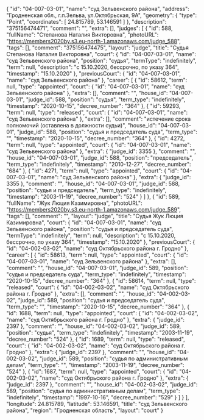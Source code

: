 {
    "id": "04-007-03-01",
    "name": "суд Зельвенского района",
    "address": "Гродненская обл., г.п.Зельва, ул.Октябрьская, 9А",
    "geometry": {
        "type": "Point",
        "coordinates": [
            24.815789,
            53.146591
        ]
    },
    "description": "375156474471",
    "comment": "",
    "extra": [],
    "judges": [
        {
            "id": 588,
            "fullName": "Степанова Наталия Викторовна",
            "photoURL": "https://members2020by.s3.eu-north-1.amazonaws.com/judge_588",
            "tags": [],
            "comment": "375156474475",
            "layout": "judge",
            "title": "Судья Степанова Наталия Викторовна",
            "court": {
                "id": "04-007-03-01",
                "name": "суд Зельвенского района",
                "position": "судья",
                "termType": "indefinitely",
                "term": null,
                "description": "c 15.10.2020, бессрочно, по указу 364",
                "timestamp": "15.10.2020"
            },
            "previousCourt": {
                "id": "04-007-03-01",
                "name": "суд Зельвенского района"
            },
            "career": [
                {
                    "id": 58612,
                    "term": null,
                    "type": "appointed",
                    "court": {
                        "id": "04-007-03-01",
                        "name": "суд Зельвенского района"
                    },
                    "extra": [],
                    "comment": "",
                    "house_id": "04-007-03-01",
                    "judge_id": 588,
                    "position": "судья",
                    "term_type": "indefinitely",
                    "timestamp": "2020-10-15",
                    "decree_number": "364"
                },
                {
                    "id": 59293,
                    "term": null,
                    "type": "released",
                    "court": {
                        "id": "04-007-03-01",
                        "name": "суд Зельвенского района"
                    },
                    "extra": [],
                    "comment": "истечение срока полномочий (оставлена в должности судьи)",
                    "house_id": "04-007-03-01",
                    "judge_id": 588,
                    "position": "судья и председатель суда",
                    "term_type": "",
                    "timestamp": "2020-10-15",
                    "decree_number": "364"
                },
                {
                    "id": 4272,
                    "term": null,
                    "type": "appointed",
                    "court": {
                        "id": "04-007-03-01",
                        "name": "суд Зельвенского района"
                    },
                    "extra": {
                        "judge_id": 3355
                    },
                    "comment": "",
                    "house_id": "04-007-03-01",
                    "judge_id": 588,
                    "position": "председатель",
                    "term_type": "indefinitely",
                    "timestamp": "2010-12-27",
                    "decree_number": "684"
                },
                {
                    "id": 4271,
                    "term": null,
                    "type": "appointed",
                    "court": {
                        "id": "04-007-03-01",
                        "name": "суд Зельвенского района"
                    },
                    "extra": {
                        "judge_id": 3355
                    },
                    "comment": "",
                    "house_id": "04-007-03-01",
                    "judge_id": 588,
                    "position": "судья и председатель",
                    "term_type": "indefinitely",
                    "timestamp": "2003-11-19",
                    "decree_number": "524"
                }
            ]
        },
        {
            "id": 589,
            "fullName": "Жук Люция Казимировна",
            "photoURL": "https://members2020by.s3.eu-north-1.amazonaws.com/judge_589",
            "tags": [],
            "comment": "",
            "layout": "judge",
            "title": "Судья Жук Люция Казимировна",
            "court": {
                "id": "04-007-03-01",
                "name": "суд Зельвенского района",
                "position": "судья и председатель суда",
                "termType": "indefinitely",
                "term": null,
                "description": "c 15.10.2020, бессрочно, по указу 364",
                "timestamp": "15.10.2020"
            },
            "previousCourt": {
                "id": "04-002-03-02",
                "name": "суд Октябрьского района г. Гродно"
            },
            "career": [
                {
                    "id": 58613,
                    "term": null,
                    "type": "appointed",
                    "court": {
                        "id": "04-007-03-01",
                        "name": "суд Зельвенского района"
                    },
                    "extra": [],
                    "comment": "",
                    "house_id": "04-007-03-01",
                    "judge_id": 589,
                    "position": "судья и председатель суда",
                    "term_type": "indefinitely",
                    "timestamp": "2020-10-15",
                    "decree_number": "364"
                },
                {
                    "id": 58614,
                    "term": null,
                    "type": "released",
                    "court": {
                        "id": "04-002-03-02",
                        "name": "суд Октябрьского района г. Гродно"
                    },
                    "extra": [],
                    "comment": "",
                    "house_id": "04-002-03-02",
                    "judge_id": 589,
                    "position": "судья и председатель суда",
                    "term_type": "",
                    "timestamp": "2020-10-15",
                    "decree_number": "364"
                },
                {
                    "id": 1688,
                    "term": null,
                    "type": "appointed",
                    "court": {
                        "id": "04-002-03-02",
                        "name": "суд Октябрьского района г. Гродно"
                    },
                    "extra": {
                        "judge_id": 2397
                    },
                    "comment": "",
                    "house_id": "04-002-03-02",
                    "judge_id": 589,
                    "position": "судья",
                    "term_type": "indefinitely",
                    "timestamp": "2003-11-19",
                    "decree_number": "524"
                },
                {
                    "id": 1689,
                    "term": null,
                    "type": "released",
                    "court": {
                        "id": "04-002-03-02",
                        "name": "суд Октябрьского района г. Гродно"
                    },
                    "extra": {
                        "judge_id": 2397
                    },
                    "comment": "",
                    "house_id": "04-002-03-02",
                    "judge_id": 589,
                    "position": "судья по административным делам",
                    "term_type": "",
                    "timestamp": "2003-11-19",
                    "decree_number": "524"
                },
                {
                    "id": 1687,
                    "term": null,
                    "type": "appointed",
                    "court": {
                        "id": "04-002-03-02",
                        "name": "суд Октябрьского района г. Гродно"
                    },
                    "extra": {
                        "judge_id": 2397
                    },
                    "comment": "",
                    "house_id": "04-002-03-02",
                    "judge_id": 589,
                    "position": "судья по административным делам",
                    "term_type": "indefinitely",
                    "timestamp": "1997-10-16",
                    "decree_number": "529"
                }
            ]
        }
    ],
    "longitude": 24.815789,
    "latitude": 53.146591,
    "title": "суд Зельвенского района",
    "region": "Гродненская область",
    "layout": "court"
}